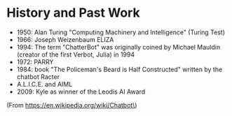 History and Past Work
=====================

-	1950: Alan Turing "Computing Machinery and Intelligence" (Turing Test)
-	1966: Joseph Weizenbaum ELIZA
-	1994: The term "ChatterBot" was originally coined by Michael Mauldin (creator of the first Verbot, Julia) in 1994
-	1972: PARRY
-	1984: book "The Policeman's Beard is Half Constructed" written by the chatbot Racter
-	A.L.I.C.E. and AIML
-	2009: Kyle as winner of the Leodis AI Award

(From https://en.wikipedia.org/wiki/Chatbot\)
